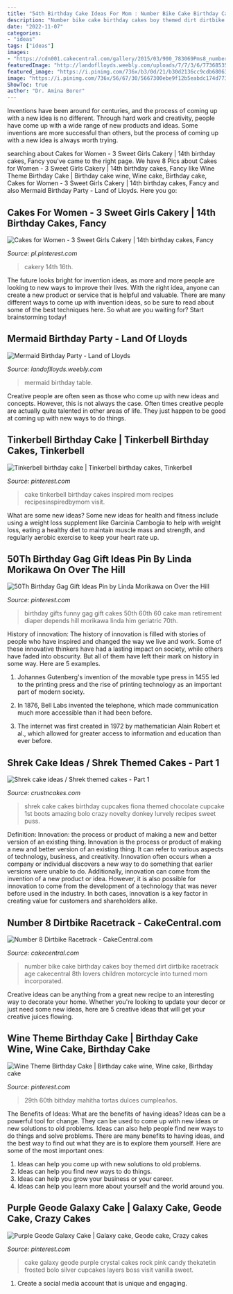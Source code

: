 ```yaml
---
title: "54th Birthday Cake Ideas For Mom : Number Bike Cake Birthday Cakes Boy Themed Dirt Dirtbike Racetrack Age Cakecentral 8th Lovers Children Motorcycle Into Turned Mom Incorporated"
description: "Number bike cake birthday cakes boy themed dirt dirtbike racetrack age cakecentral 8th lovers children motorcycle into turned mom incorporated"
date: "2022-11-07"
categories:
- "ideas"
tags: ["ideas"]
images:
- "https://cdn001.cakecentral.com/gallery/2015/03/900_783069Pms8_number-8-dirtbike-racetrack.jpg"
featuredImage: "http://landoflloyds.weebly.com/uploads/7/7/3/6/77368535/p179.jpeg"
featured_image: "https://i.pinimg.com/736x/b3/0d/21/b30d2136cc9cdb680638e875fae2be92.jpg"
image: "https://i.pinimg.com/736x/56/67/30/5667300ebe9f12b5eabdc174d773ee6e.jpg"
ShowToc: true
author: "Dr. Amina Borer"
---
```



Inventions have been around for centuries, and the process of coming up with a new idea is no different. Through hard work and creativity, people have come up with a wide range of new products and ideas. Some inventions are more successful than others, but the process of coming up with a new idea is always worth trying.

	

		
searching about Cakes for Women - 3 Sweet Girls Cakery | 14th birthday cakes, Fancy you've came to the right page. We have 8 Pics about Cakes for Women - 3 Sweet Girls Cakery | 14th birthday cakes, Fancy like Wine Theme Birthday Cake | Birthday cake wine, Wine cake, Birthday cake, Cakes for Women - 3 Sweet Girls Cakery | 14th birthday cakes, Fancy and also Mermaid Birthday Party - Land of Lloyds. Here you go:
		
    
## Cakes For Women - 3 Sweet Girls Cakery | 14th Birthday Cakes, Fancy

<img loading=lazy src="https://i.pinimg.com/736x/b3/0d/21/b30d2136cc9cdb680638e875fae2be92.jpg" onerror="this.onerror=null;this.src='https://tse4.mm.bing.net/th?id=OIP.qISifcJ9SKQUuHHspBnM0AHaLH&amp;pid=15.1';" alt="Cakes for Women - 3 Sweet Girls Cakery | 14th birthday cakes, Fancy">

_Source: pl.pinterest.com_

>cakery 14th 16th. 

	

The future looks bright for invention ideas, as more and more people are looking to new ways to improve their lives. With the right idea, anyone can create a new product or service that is helpful and valuable. There are many different ways to come up with invention ideas, so be sure to read about some of the best techniques here. So what are you waiting for? Start brainstorming today!

    
## Mermaid Birthday Party - Land Of Lloyds

<img loading=lazy src="http://landoflloyds.weebly.com/uploads/7/7/3/6/77368535/p179.jpeg" onerror="this.onerror=null;this.src='https://tse4.mm.bing.net/th?id=OIP.TtHuABS8YAQ2a5bw421AzwHaJ4&amp;pid=15.1';" alt="Mermaid Birthday Party - Land of Lloyds">

_Source: landoflloyds.weebly.com_

>mermaid birthday table. 

	

Creative people are often seen as those who come up with new ideas and concepts. However, this is not always the case. Often times creative people are actually quite talented in other areas of life. They just happen to be good at coming up with new ways to do things.

    
## Tinkerbell Birthday Cake | Tinkerbell Birthday Cakes, Tinkerbell

<img loading=lazy src="https://i.pinimg.com/736x/31/cb/45/31cb45d2ec9089cbd9e7c8ddcf125e05.jpg" onerror="this.onerror=null;this.src='https://tse2.mm.bing.net/th?id=OIP.OaeJyKRHdtjwteof05H7HAHaLH&amp;pid=15.1';" alt="Tinkerbell birthday cake | Tinkerbell birthday cakes, Tinkerbell">

_Source: pinterest.com_

>cake tinkerbell birthday cakes inspired mom recipes recipesinspiredbymom visit. 

	

What are some new ideas?
Some new ideas for health and fitness include using a weight loss supplement like Garcinia Cambogia to help with weight loss, eating a healthy diet to maintain muscle mass and strength, and regularly aerobic exercise to keep your heart rate up.

    
## 50Th Birthday Gag Gift Ideas Pin By Linda Morikawa On Over The Hill

<img loading=lazy src="https://i.pinimg.com/736x/9b/63/9d/9b639d0f615a256ab158176fc02e3b97.jpg" onerror="this.onerror=null;this.src='https://tse3.mm.bing.net/th?id=OIP.9BgU4C462yB2Zzt6jJpFiwHaJ3&amp;pid=15.1';" alt="50Th Birthday Gag Gift Ideas Pin by Linda Morikawa on Over the Hill">

_Source: pinterest.com_

>birthday gifts funny gag gift cakes 50th 60th 60 cake man retirement diaper depends hill morikawa linda him geriatric 70th. 

	

History of innovation:
The history of innovation is filled with stories of people who have inspired and changed the way we live and work. Some of these innovative thinkers have had a lasting impact on society, while others have faded into obscurity. But all of them have left their mark on history in some way. Here are 5 examples.
1) Johannes Gutenberg's invention of the movable type press in 1455 led to the printing press and the rise of printing technology as an important part of modern society.

2) In 1876, Bell Labs invented the telephone, which made communication much more accessible than it had been before.

3) The internet was first created in 1972 by mathematician Alain Robert et al., which allowed for greater access to information and education than ever before.

    
## Shrek Cake Ideas / Shrek Themed Cakes - Part 1

<img loading=lazy src="http://www.crustncakes.com/blog/wp-content/uploads/2015/07/0f1932d1fd4a4f8bf4f8c89e87ea5609.jpg" onerror="this.onerror=null;this.src='https://tse1.mm.bing.net/th?id=OIP.oyfq3W80ePAzYLY-WXgBfwAAAA&amp;pid=15.1';" alt="Shrek cake ideas / Shrek themed cakes - Part 1">

_Source: crustncakes.com_

>shrek cake cakes birthday cupcakes fiona themed chocolate cupcake 1st boots amazing bolo crazy novelty donkey lurvely recipes sweet puss. 

	

Definition: Innovation: the process or product of making a new and better version of an existing thing.
Innovation is the process or product of making a new and better version of an existing thing. It can refer to various aspects of technology, business, and creativity. Innovation often occurs when a company or individual discovers a new way to do something that earlier versions were unable to do. Additionally, innovation can come from the invention of a new product or idea. However, it is also possible for innovation to come from the development of a technology that was never before used in the industry. In both cases, innovation is a key factor in creating value for customers and shareholders alike.

    
## Number 8 Dirtbike Racetrack - CakeCentral.com

<img loading=lazy src="https://cdn001.cakecentral.com/gallery/2015/03/900_783069Pms8_number-8-dirtbike-racetrack.jpg" onerror="this.onerror=null;this.src='https://tse1.mm.bing.net/th?id=OIP.PHX5a89LeVaZ3blfLyyNAQHaJI&amp;pid=15.1';" alt="Number 8 Dirtbike Racetrack - CakeCentral.com">

_Source: cakecentral.com_

>number bike cake birthday cakes boy themed dirt dirtbike racetrack age cakecentral 8th lovers children motorcycle into turned mom incorporated. 

	

Creative ideas can be anything from a great new recipe to an interesting way to decorate your home. Whether you're looking to update your decor or just need some new ideas, here are 5 creative ideas that will get your creative juices flowing.

    
## Wine Theme Birthday Cake | Birthday Cake Wine, Wine Cake, Birthday Cake

<img loading=lazy src="https://i.pinimg.com/736x/56/67/30/5667300ebe9f12b5eabdc174d773ee6e.jpg" onerror="this.onerror=null;this.src='https://tse4.mm.bing.net/th?id=OIP.9seAIom_bE6rGhzkon5vXQHaJ3&amp;pid=15.1';" alt="Wine Theme Birthday Cake | Birthday cake wine, Wine cake, Birthday cake">

_Source: pinterest.com_

>29th 60th bithday mahitha tortas dulces cumpleaños. 

	

The Benefits of Ideas: What are the benefits of having ideas?
Ideas can be a powerful tool for change. They can be used to come up with new ideas or new solutions to old problems. Ideas can also help people find new ways to do things and solve problems. There are many benefits to having ideas, and the best way to find out what they are is to explore them yourself. Here are some of the most important ones: 
1. Ideas can help you come up with new solutions to old problems.
2. Ideas can help you find new ways to do things.
3. Ideas can help you grow your business or your career.
4. Ideas can help you learn more about yourself and the world around you.

    
## Purple Geode Galaxy Cake | Galaxy Cake, Geode Cake, Crazy Cakes

<img loading=lazy src="https://i.pinimg.com/736x/52/49/1c/52491c591ea4c586bcdc22e3b68426a7.jpg" onerror="this.onerror=null;this.src='https://tse4.mm.bing.net/th?id=OIP.KXSy2OkbqXtTIUZRHwVEmAHaLl&amp;pid=15.1';" alt="Purple Geode Galaxy Cake | Galaxy cake, Geode cake, Crazy cakes">

_Source: pinterest.com_

>cake galaxy geode purple crystal cakes rock pink candy thekatetin frosted bolo silver cupcakes layers boss visit vanilla sweet. 

	

1. Create a social media account that is unique and engaging.

